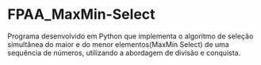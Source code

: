 # FPAA_MaxMin-Select
Programa desenvolvido em Python que implementa o algoritmo de seleção simultânea do maior e do menor elementos(MaxMin Select) de uma sequência de números, utilizando a abordagem de divisão e conquista. 
